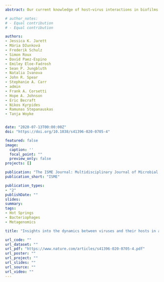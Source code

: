 ```yaml
---
abstract: Our current knowledge of host–virus interactions in biofilms is limited to computational predictions based on laboratory experiments with a small number of cultured bacteria. However, natural biofilms are diverse and chiefly composed of uncultured bacteria and archaea with no viral infection patterns and lifestyle predictions described to date. Herein, we predict the first DNA sequence-based host–virus interactions in a natural biofilm. Using single-cell genomics and metagenomics applied to a hot spring mat of the Cone Pool in Mono County, California, we provide insights into virus–host range, lifestyle and distribution across different mat layers. Thirty-four out of 130 single cells contained at least one viral contig (26%), which, together with the metagenome-assembled genomes, resulted in detection of 59 viruses linked to 34 host species. Analysis of single-cell amplification kinetics revealed a lack of active viral replication on the single-cell level. These findings were further supported by mapping metagenomic reads from different mat layers to the obtained host–virus pairs, which indicated a low copy number of viral genomes compared to their hosts. Lastly, the metagenomic data revealed high layer specificity of viruses, suggesting limited diffusion to other mat layers. Taken together, these observations indicate that in low mobility environments with high microbial abundance, lysogeny is the predominant viral lifestyle, in line with the previously proposed “Piggyback-the-Winner” theory.

# author_notes:
# - Equal contribution
# - Equal contribution

authors:
- Jessica K. Jarett
- Mária Džunková
- Frederik Schulz
- Simon Roux
- David Paez-Espino
- Emiley Eloe-Fadrosh
- Sean P. Jungbluth
- Natalia Ivanova
- John R. Spear
- Stephanie A. Carr
- admin
- Frank A. Corsetti
- Hope A. Johnson
- Eric Becraft
- Nikos Kyrpides
- Ramunas Stepanauskas 
- Tanja Woyke


date: "2020-07-13T00:00:00Z"
doi: "https://doi.org/10.1038/s41396-020-0705-4"

featured: false
image:
  caption: ''
  focal_point: ""
  preview_only: false
projects: []

publication: "The ISME Journal: Multidisciplinary Journal of Microbial Ecology"
publication_short: "ISME"

publication_types:
- "2"
publishDate: ""
slides: 
summary: 
tags:
- Hot Springs
- Bacteriophages
- Metagenomics

title: "Insights into the dynamics between viruses and their hosts in a hot spring microbial mat"

url_code: ""
url_dataset: ""
url_pdf: "https://www.nature.com/articles/s41396-020-0705-4.pdf"
url_poster: ""
url_project: ""
url_slides: ""
url_source: ""
url_video: ""
---
```


<!-- {{% callout note %}}
Click the *Cite* button above to demo the feature to enable visitors to import publication metadata into their reference management software.
{{% /callout %}}

{{% callout note %}}
Click the *Slides* button above to demo Academic's Markdown slides feature.
{{% /callout %}}

Supplementary notes can be added here, including [code and math](https://sourcethemes.com/academic/docs/writing-markdown-latex/). -->

